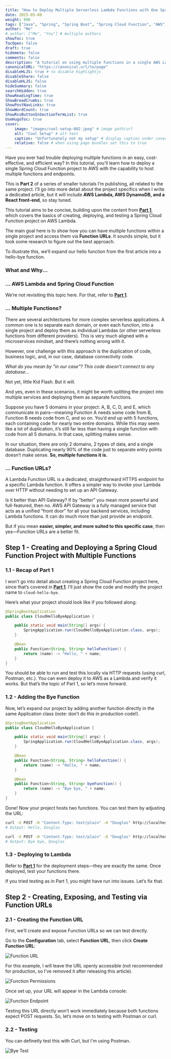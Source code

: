 ```yaml
---
title: "How to Deploy Multiple Serverless Lambda Functions with One Spring Cloud Function Project on AWS"
date: 2025-05-08
weight: 996
tags: ["Java", "Spring", "Spring Boot", "Spring Cloud Function", "AWS", "Cloud", "Lambda"]
author: "Me"
# author: ["Me", "You"] # multiple authors
showToc: true
TocOpen: false
draft: true
hidemeta: false
comments: false
description: "A tutorial on using multiple functions in a single AWS Lambda deployment with Spring Cloud Function"
canonicalURL: "https://canonical.url/to/page"
disableHLJS: true # to disable highlightjs
disableShare: false
disableHLJS: false
hideSummary: false
searchHidden: true
ShowReadingTime: true
ShowBreadCrumbs: true
ShowPostNavLinks: true
ShowWordCount: true
ShowRssButtonInSectionTermList: true
UseHugoToc: true
cover:
    image: "images/cool-setup-002.jpeg" # image path/url
    alt: "Cool Setup" # alt text
    caption: "Unfortunately not my setup" # display caption under cover
    relative: false # when using page bundles set this to true
---
```


Have you ever had trouble deploying multiple functions in an easy, cost-effective, and efficient way? In this tutorial, you'll learn how to deploy a single Spring Cloud Function project to AWS with the capability to host multiple functions and endpoints.

This is **Part 2** of a series of smaller tutorials I’m publishing, all related to the same project. I’ll go into more detail about the project specifics when I write a dedicated article, but it will include **AWS Lambda, AWS DynamoDB, and a React front-end**, so stay tuned.

This tutorial aims to be concise, building upon the content from [**Part 1**](/projects/spring-aws-lambda), which covers the basics of creating, deploying, and testing a Spring Cloud Function project on AWS Lambda.

The main goal here is to show how you can have multiple functions within a single project and access them via **Function URLs**. It sounds simple, but it took some research to figure out the best approach.

To illustrate this, we’ll expand our hello function from the first article into a hello-bye function.

### What and Why...

### ... AWS Lambda and Spring Cloud Function

We’re not revisiting this topic here. For that, refer to [**Part 1**](/projects/spring-aws-lambda).

### ... Multiple Functions?

There are several architectures for more complex serverless applications. A common one is to separate each domain, or even each function, into a single project and deploy them as individual Lambdas (or other serverless functions from different providers). This is very much aligned with a microservices mindset, and there’s nothing wrong with it.

However, one challenge with this approach is the duplication of code, business logic, and, in our case, database connectivity code.

_What do you mean by "in our case"? This code doesn’t connect to any database..._

Not yet, little Kid Flash. But it will.

And yes, even in these scenarios, it might be worth splitting the project into multiple services and deploying them as separate functions.

Suppose you have 5 domains in your project: A, B, C, D, and E, which communicate in pairs—meaning Function A needs some code from B, Function B needs code from C, and so on. You’d end up with 5 functions, each containing code for nearly two entire domains. While this may seem like a lot of duplication, it’s still far less than having a single function with code from all 5 domains. In that case, splitting makes sense.

In our situation, there are only 2 domains, 2 types of data, and a single database. Duplicating nearly 90% of the code just to separate entry points doesn’t make sense. **So, multiple functions it is.**

### ... Function URLs?

A Lambda Function URL is a dedicated, straightforward HTTPS endpoint for a specific Lambda function. It offers a simpler way to invoke your Lambda over HTTP without needing to set up an API Gateway.

Is it better than API Gateway? If by “better” you mean more powerful and full-featured, then no. AWS API Gateway is a fully managed service that acts as a unified "front door" for all your backend services, including Lambda functions. It can do much more than just provide an endpoint.

But if you mean **easier, simpler, and more suited to this specific case**, then yes—Function URLs are a better fit.

## Step 1 - Creating and Deploying a Spring Cloud Function Project with Multiple Functions

### 1.1 - Recap of Part 1

I won’t go into detail about creating a Spring Cloud Function project here, since that’s covered in [**Part 1**](/projects/spring-aws-lambda). I’ll just show the code and modify the project name to `cloud-hello-bye`.

Here’s what your project should look like if you followed along:

```java
@SpringBootApplication
public class CloudHelloByeApplication {

    public static void main(String[] args) {
        SpringApplication.run(CloudHelloByeApplication.class, args);
    }

    @Bean
    public Function<String, String> helloFunction() {
        return (name) -> "Hello, " + name;
    }
}
```

You should be able to run and test this locally via HTTP requests (using curl, Postman, etc.). You can even deploy it to AWS as a Lambda and verify it works. But that’s the topic of Part 1, so let’s move forward.

### 1.2 - Adding the Bye Function

Now, let’s expand our project by adding another function directly in the same Application class (note: don’t do this in production code!).

```java
@SpringBootApplication
public class CloudHelloByeApplication {

    public static void main(String[] args) {
        SpringApplication.run(CloudHelloByeApplication.class, args);
    }

    @Bean
    public Function<String, String> helloFunction() {
        return (name) -> "Hello, " + name;
    }

    @Bean
    public Function<String, String> byeFunction() {
        return (name) -> "Bye bye, " + name;
    }
}
```

Done! Now your project hosts two functions. You can test them by adjusting the URL:

```bash
curl -X POST -H "Content-Type: text/plain" -d "Douglas" http://localhost:8080/helloFunction
# Output: Hello, Douglas

curl -X POST -H "Content-Type: text/plain" -d "Douglas" http://localhost:8080/byeFunction
# Output: Bye bye, Douglas
```

### 1.3 - Deploying to Lambda

Refer to [**Part 1**](/projects/spring-aws-lambda) for the deployment steps—they are exactly the same. Once deployed, test your functions there.

If you tried testing as in Part 1, you might have run into issues. Let’s fix that.

## Step 2 - Creating, Exposing, and Testing via Function URLs

### 2.1 - Creating the Function URL

First, we’ll create and expose Function URLs so we can test directly.

Go to the **Configuration** tab, select **Function URL**, then click **Create Function URL**:

![Function URL](/images/lambda-multi-function/function-url.png)

For this example, I will leave the URL openly accessible (not recommended for production, so I've removed it after releasing this article). 

![Function Permissions](/images/lambda-multi-function/function-permissions.png)

Once set up, your URL will appear in the Lambda console:

![Function Endpoint](/images/lambda-multi-function/function-endpoint.png)

Testing this URL directly won’t work immediately because both functions expect POST requests. So, let’s move on to testing with Postman or curl.

### 2.2 - Testing

You can definetly test this with Curl, but I'm using Postman.

![Bye Test](/images/lambda-multi-function/bye-test.png)
